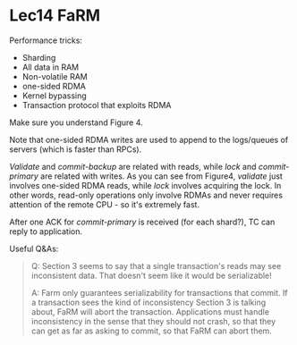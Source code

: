 # Lec14 FaRM

Performance tricks:

- Sharding
- All data in RAM
- Non-volatile RAM
- one-sided RDMA
- Kernel bypassing
- Transaction protocol that exploits RDMA

Make sure you understand Figure 4.

Note that one-sided RDMA writes are used to append to the logs/queues of servers (which is faster than RPCs).

*Validate* and *commit-backup* are related with reads, while *lock* and *commit-primary* are related with writes. As you can see from Figure4, *validate* just involves one-sided RDMA reads, while *lock* involves acquiring the lock. In other words, read-only operations only involve RDMAs and never requires attention of the remote CPU - so it's extremely fast.

After one ACK for *commit-primary* is received (for each shard?), TC can reply to application.  



Useful Q&As:

> Q: Section 3 seems to say that a single transaction's reads may see
> inconsistent data. That doesn't seem like it would be serializable!
>
> A: Farm only guarantees serializability for transactions that commit.
> If a transaction sees the kind of inconsistency Section 3 is talking
> about, FaRM will abort the transaction. Applications must handle
> inconsistency in the sense that they should not crash, so that they
> can get as far as asking to commit, so that FaRM can abort them.

